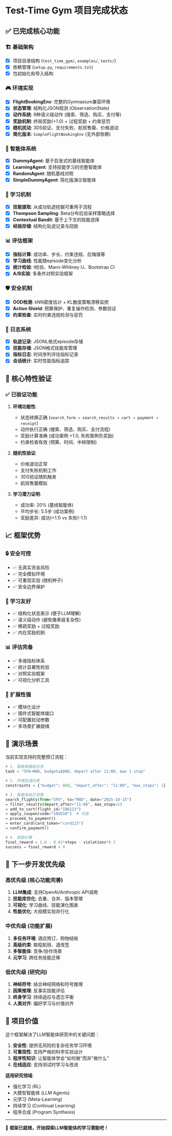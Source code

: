 # Test-Time Gym 项目完成状态

## ✅ 已完成核心功能

### 🏗️ 基础架构
- [x] 项目目录结构 (`test_time_gym/`, `examples/`, `tests/`)
- [x] 依赖管理 (`setup.py`, `requirements.txt`)
- [x] 包初始化和导入结构

### 🎮 环境实现  
- [x] **FlightBookingEnv**: 完整的Gymnasium兼容环境
- [x] **状态管理**: 结构化JSON观测 (ObservationState)
- [x] **动作系统**: 9种语义级动作 (搜索、筛选、购买、支付等)
- [x] **奖励机制**: 终局奖励(+1.0) + 过程奖励 + 约束惩罚
- [x] **随机扰动**: 3DS验证、支付失败、航班售罄、价格波动
- [x] **简化版本**: `SimpleFlightBookingEnv` (无外部依赖)

### 🤖 智能体系统
- [x] **DummyAgent**: 基于启发式的基线智能体
- [x] **LearningAgent**: 支持技能学习的完整智能体
- [x] **RandomAgent**: 随机基线对照
- [x] **SimpleDummyAgent**: 简化版演示智能体

### 🧠 学习机制
- [x] **技能提取**: 从成功轨迹挖掘可重用子流程
- [x] **Thompson Sampling**: Beta分布后验采样策略选择
- [x] **Contextual Bandit**: 基于上下文的技能选择
- [x] **经验存储**: 结构化轨迹记录与回放

### 📊 评估框架
- [x] **指标计算**: 成功率、步长、约束违规、后悔值等
- [x] **学习曲线**: 性能随episode变化分析
- [x] **统计检验**: t检验、Mann-Whitney U、Bootstrap CI
- [x] **A/B实验**: 多条件对照实验框架

### 🛡️ 安全机制
- [x] **OOD检测**: kNN密度估计 + KL散度策略漂移监控
- [x] **Action Shield**: 预算保护、重复操作检测、参数验证
- [x] **约束检查**: 实时约束违规检测与惩罚

### 📝 日志系统
- [x] **轨迹记录**: JSONL格式episode存储
- [x] **技能存储**: JSON格式技能库管理
- [x] **指标日志**: 时间序列评估指标记录
- [x] **会话统计**: 实时性能指标追踪

## 🎯 核心特性验证

### ✅ 已验证功能
1. **环境功能性**: 
   - 状态转换正确 (`search_form → search_results → cart → payment → receipt`)
   - 动作执行正确 (搜索、筛选、购买、支付流程)
   - 奖励计算准确 (成功案例 +1.0, 失败案例负奖励)
   - 约束检查有效 (预算、时间、中转限制)

2. **随机性验证**:
   - 价格波动正常
   - 支付失败机制工作
   - 3DS验证随机触发
   - 航班售罄模拟

3. **学习潜力证明**:
   - 成功率: 20% (基线智能体)
   - 平均步长: 5.5步 (成功案例)
   - 奖励差异: 成功(+1.1) vs 失败(-1.1)

## 📈 框架优势

### 🔒 安全可控
- ✅ 无真实资金风险
- ✅ 完全模拟环境
- ✅ 可重现实验 (随机种子)
- ✅ 安全边界保护

### 🧠 学习友好
- ✅ 结构化状态表示 (便于LLM理解)
- ✅ 语义级动作 (避免像素级复杂性)
- ✅ 稀疏奖励 + 过程奖励
- ✅ 内在奖励机制

### 📊 评估完备
- ✅ 多维指标体系
- ✅ 统计显著性检验
- ✅ 对照实验框架
- ✅ 可视化分析工具

### 🚀 扩展性强
- ✅ 模块化设计
- ✅ 插件式智能体接口
- ✅ 可配置扰动参数
- ✅ 多场景扩展就绪

## 🎪 演示场景

当前实现支持的完整预订流程：

```python
# 1. 智能体接收任务
task = "SFO→MAD, budget≤$860, depart after 11:00, max 1 stop"

# 2. 环境生成约束
constraints = {"budget": 860, "depart_after": "11:00", "max_stops": 1}

# 3. 智能体执行流程
search_flights(from="SFO", to="MAD", date="2025-10-15")
→ filter_results(depart_after="11:00", max_stops=1)  
→ add_to_cart(flight_id="IB6123")
→ apply_coupon(code="SAVE10")  # 可选
→ proceed_to_payment()
→ enter_card(card_token="card123")
→ confirm_payment()

# 4. 奖励计算
final_reward = 1.0 - 0.01*steps - violations*0.3
success = final_reward > 0
```

## 🔄 下一步开发优先级

### 高优先级 (核心功能完善)
1. **LLM集成**: 支持OpenAI/Anthropic API调用
2. **技能库优化**: 去重、合并、版本管理
3. **可视化**: 学习曲线、技能演化图表
4. **性能优化**: 大规模实验并行化

### 中优先级 (功能扩展)
1. **多任务环境**: 酒店预订、购物结账
2. **高级约束**: 联程航班、退改签
3. **多智能体**: 竞争/协作场景
4. **元学习**: 跨任务技能迁移

### 低优先级 (研究向)
1. **神经符号**: 结合神经网络和符号推理
2. **因果推理**: 反事实技能评估
3. **终身学习**: 持续适应与遗忘平衡
4. **人类对齐**: 偏好学习与价值对齐

## 🎉 项目价值

这个框架解决了LLM智能体研究中的关键问题：

1. **安全性**: 提供无风险的复杂任务学习环境
2. **可重现性**: 支持严格的科学实验设计
3. **程序性知识**: 让智能体学会"如何做"而非"做什么"
4. **在线适应**: 支持测试时学习与改进

**适用研究领域**:
- 强化学习 (RL)
- 大模型智能体 (LLM Agents)  
- 元学习 (Meta-Learning)
- 持续学习 (Continual Learning)
- 程序合成 (Program Synthesis)

---

🎯 **框架已就绪，开始探索LLM智能体的学习潜能吧！**